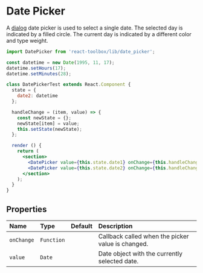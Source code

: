 # Date Picker

A [dialog](https://www.google.com/design/spec/components/pickers.html#pickers-date-pickers) date  picker is used to select a single date. The selected day is indicated by a filled circle. The current day is indicated by a different color and type weight.

<!-- example -->
```jsx
import DatePicker from 'react-toolbox/lib/date_picker';

const datetime = new Date(1995, 11, 17);
datetime.setHours(17);
datetime.setMinutes(28);

class DatePickerTest extends React.Component {
  state = {
    date2: datetime
  };

  handleChange = (item, value) => {
    const newState = {};
    newState[item] = value;
    this.setState(newState);
  };

  render () {
    return (
      <section>
        <DatePicker value={this.state.date1} onChange={this.handleChange.bind(this, 'date1')} />
        <DatePicker value={this.state.date2} onChange={this.handleChange.bind(this, 'date2')} />
      </section>
    );
  }
}
```

## Properties

| Name          | Type    | Default         | Description|
|:-----|:-----|:-----|:-----|
| `onChange`       | `Function`       |                | Callback called when the picker value is changed.|
| `value`         | `Date`    |                 | Date object with the currently selected date. |
